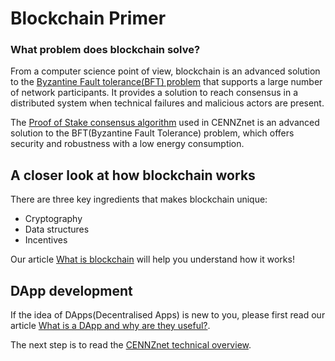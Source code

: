 # Blockchain Primer

### What problem does blockchain solve?

From a computer science point of view, blockchain is an advanced solution to the [Byzantine Fault tolerance(BFT) problem](https://en.wikipedia.org/wiki/Byzantine_fault) that supports a large number of network participants. It provides a solution to reach consensus in a distributed system when technical failures and malicious actors are present. 

The [Proof of Stake consensus algorithm](https://cennz.net/knowledge-hub/blockchain-101/understanding-consensus-mechanisms/) used in CENNZnet is an advanced solution to the BFT(Byzantine Fault Tolerance) problem, which offers security and robustness with a low energy consumption.

## A closer look at how blockchain works

There are three key ingredients that makes blockchain unique:
* Cryptography 
* Data structures 
* Incentives

Our article [What is blockchain](https://cennz.net/knowledge-hub/blockchain-101/what-is-blockchain/) will help you understand how it works!

## DApp development

If the idea of DApps(Decentralised Apps) is new to you, please first read our article [What is a DApp and why are they useful?](https://cennz.net/blog/featured-blog-post/what-is-a-dapp/).

The next step is to read the [CENNZnet technical overview](getting-started/CENNZnet-technical-overview).